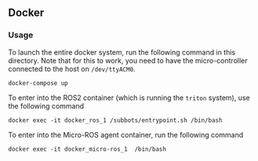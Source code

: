 ## Docker

### Usage
To launch the entire docker system, run the following command in this directory. Note that for this to work, you need to have the micro-controller connected to the host on `/dev/ttyACM0`.

    docker-compose up

To enter into the ROS2 container (which is running the `triton` system), use the following command

    docker exec -it docker_ros_1 /subbots/entrypoint.sh /bin/bash

To enter into the Micro-ROS agent container, run the following command

    docker exec -it docker_micro-ros_1  /bin/bash

